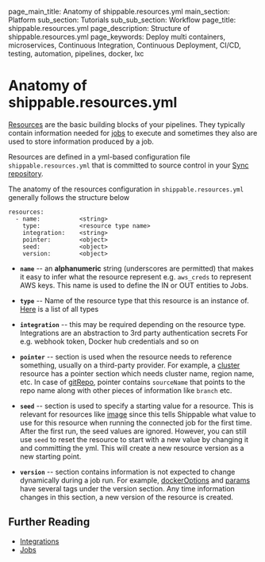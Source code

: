 page_main_title: Anatomy of shippable.resources.yml
main_section: Platform
sub_section: Tutorials
sub_sub_section: Workflow
page_title: shippable.resources.yml
page_description: Structure of shippable.resources.yml
page_keywords: Deploy multi containers, microservices, Continuous Integration, Continuous Deployment, CI/CD, testing, automation, pipelines, docker, lxc

# Anatomy of shippable.resources.yml

[Resources](/platform/workflow/resource/overview/) are the basic building blocks of your pipelines. They typically contain information needed for [jobs](/platform/workflow/job/overview/) to execute and sometimes they also are used to store information produced by a job.

Resources are defined in a yml-based configuration file `shippable.resources.yml` that is committed to source control in your [Sync repository](/platform/workflow/resource/syncrepo/).

The anatomy of the resources configuration in `shippable.resources.yml` generally follows the structure below

```
resources:
  - name: 			<string>
    type: 			<resource type name>
    integration: 	<string>				
    pointer:		<object>
    seed:			<object>
    version:		<object>
```

* **`name`** -- an **alphanumeric** string (underscores are permitted) that makes it easy to infer what the resource represent e.g. `aws_creds` to represent AWS keys. This name is used to define the IN or OUT entities to Jobs.

* **`type`** -- Name of the resource type that this resource is an instance of. [Here](/platform/workflow/resource/overview#types) is a list of all types

* **`integration`** -- this may be required depending on the resource type. Integrations are an abstraction to 3rd party authentication secrets For e.g. webhook token, Docker hub credentials and so on

* **`pointer`** -- section is used when the resource needs to reference something, usually on a third-party provider. For example, a [cluster](/platform/workflow/resource/cluster/) resource has a pointer section which needs cluster name, region name, etc. In case of [gitRepo](/platform/workflow/resource/gitrepo/), pointer contains  `sourceName` that points to the repo name along with other pieces of information like `branch` etc.

* **`seed`** -- section is used to specify a starting value for a resource. This is relevant for resources like [image](/platform/workflow/resource/image/) since this tells Shippable what value to use for this resource when running the connected job for the first time. After the first run, the seed values are ignored. However, you can still use `seed` to reset the resource to start with a new value by changing it and committing the yml. This will create a new resource version as a new starting point.

* **`version`** -- section contains information is not expected to change dynamically during a job run. For example, [dockerOptions](/platform/workflow/resource/dockeroptions/) and [params](/platform/workflow/resource/params/) have several tags under the version section. Any time information changes in this section, a new version of the resource is created.

## Further Reading
* [Integrations](/platform/integration/overview/)
* [Jobs](/platform/workflow/job/overview/)
